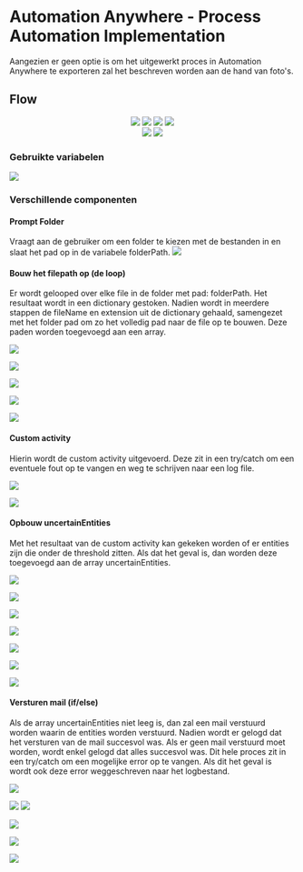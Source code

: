 Automation Anywhere - Process Automation Implementation
=======================================================

Aangezien er geen optie is om het uitgewerkt proces in Automation Anywhere te exporteren zal het beschreven worden aan de hand van foto's.

Flow
----

<p align="center">
  <img src="./Assets/flow_1.png" />
  <img src="./Assets/flow_2.png" />
  <img src="./Assets/flow_3.png" />
  <img src="./Assets/flow_6.png" />
  <br />
  <img src="./Assets/flow_7.png" />
  <img src="./Assets/flow_5.png" />
</p>

### Gebruikte variabelen

![](./Assets/variables.png)

### Verschillende componenten

#### Prompt Folder

Vraagt aan de gebruiker om een folder te kiezen met de bestanden in en slaat het pad op in de variabele folderPath. ![](./Assets/prompt_folder.png)

#### Bouw het filepath op (de loop)

Er wordt gelooped over elke file in de folder met pad: folderPath. Het resultaat wordt in een dictionary gestoken. Nadien wordt in meerdere stappen de fileName en extension uit de dictionary gehaald, samengezet met het folder pad om zo het volledig pad naar de file op te bouwen. Deze paden worden toegevoegd aan een array.

![](./Assets/loop.png)

![](./Assets/get_fileName.png)

![](./Assets/get_extension.png)

![](./Assets/create_full_path.png)

![](./Assets/add_path_to_array.png)

#### Custom activity

Hierin wordt de custom activity uitgevoerd. Deze zit in een try/catch om een eventuele fout op te vangen en weg te schrijven naar een log file.

![](./Assets/catch_block.png)

![](./Assets/write_to_file_fail_custom_activity.png)

#### Opbouw uncertainEntities

Met het resultaat van de custom activity kan gekeken worden of er entities zijn die onder de threshold zitten. Als dat het geval is, dan worden deze toegevoegd aan de array uncertainEntities.

![](./Assets/loop_uncertainEntities.png)

![](./Assets/assign_confidence.png)

![](./Assets/assign_threshold.png)

![](./Assets/if_confidence.png)

![](./Assets/assign_entityName.png)

![](./Assets/add_to_list_uncertainEntities.png)

![](./Assets/join_uncertainEntities.png)

#### Versturen mail (if/else)

Als de array uncertainEntities niet leeg is, dan zal een mail verstuurd worden waarin de entities worden verstuurd. Nadien wordt er gelogd dat het versturen van de mail succesvol was. Als er geen mail verstuurd moet worden, wordt enkel gelogd dat alles succesvol was. Dit hele proces zit in een try/catch om een mogelijke error op te vangen. Als dit het geval is wordt ook deze error weggeschreven naar het logbestand.

![](./Assets/if_else.png)

![](./Assets/send_mail_1.png) ![](./Assets/send_mail_2.png)

![](./Assets/write_to_file_after_mail.png)

![](./Assets/write_to_file_without_mail.png)

![](./Assets/write_to_file_error_mail.png)
